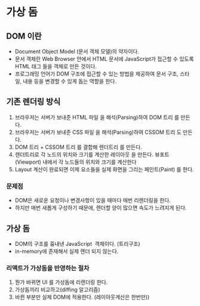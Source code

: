 # 가상 돔

## DOM 이란

- Document Object Model (문서 객체 모델)의 약자이다.
- 문서 객체란 Web Browser 안에서 HTML 문서에 JavaScript가 접근할 수 있도록 HTML 태그 들을 객체로 만든 것이다.
- 프로그래밍 언어가 DOM 구조에 접근할 수 있는 방법을 제공하여 문서 구조, 스타일, 내용 등을 변경할 수 있게 돕는 역할을 한다.

## 기존 렌더링 방식

1. 브라우저는 서버가 보내준 HTML 파일 을 해석(Parsing)하여 DOM 트리 를 만든다.
2. 브라우저는 서버가 보내준 CSS 파일 을 해석(Parsing)하여 CSSOM 트리 도 만든다.
3. DOM 트리 + CSSOM 트리 를 결합해 렌더트리 를 만든다.
4. 렌더트리로 각 노드의 위치와 크기를 계산한 레이아웃 을 만든다. 뷰포트(Viewport) 내에서 각 노드들의 위치와 크기를 계산한다
5. Layout 계산이 완료되면 이제 요소들을 실제 화면을 그리는 페인트(Paint) 를 한다.

### 문제점

- DOM은 새로운 요청이나 변경사항이 있을 때마다 매번 리렌더링을 한다.
- 하지만 매번 새롭게 구성하기 때문에, 렌더할 양이 많으면 속도가 느려지게 된다.

## 가상 돔

- DOM의 구조를 흉내낸 JavaScript  객체이다. (트리구조)
- in-memory에 존재해서 실제 렌더 되지 않는다.

### 리액트가 가상돔을 반영하는 절차

1. 뭔가 바뀌면 UI 를 가상돔에 리렌더링 한다.
2. 가상돔끼리 비교하고(diffing 알고리즘)
3. 바뀐 부분만 실제 DOM에 적용한다. (레이아웃계산은 한번만))
